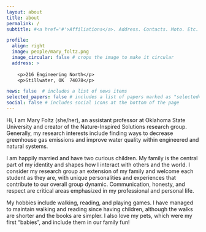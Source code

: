 ```yaml
---
layout: about
title: about
permalink: /
subtitle: #<a href='#'>Affiliations</a>. Address. Contacts. Moto. Etc.

profile:
  align: right
  image: people/mary_foltz.png
  image_circular: false # crops the image to make it circular
  address: >
  
    <p>216 Engineering North</p>
    <p>Stillwater, OK  74078</p>

news: false  # includes a list of news items
selected_papers: false # includes a list of papers marked as "selected={true}"
social: false # includes social icons at the bottom of the page
---
```


Hi, I am Mary Foltz (she/her), an assistant professor at Oklahoma State University and creator of the Nature-Inspired Solutions research group. Generally, my research interests include finding ways to decrease greenhouse gas emissions and improve water quality within engineered and natural systems.

I am happily married and have two curious children. My family is the central part of my identity and shapes how I interact with others and the world. I consider my research group an extension of my family and welcome each student as they are, with unique personalities and experiences that contribute to our overall group dynamic. Communication, honesty, and respect are critical areas emphasized in my professional and personal life.

My hobbies include walking, reading, and playing games. I have managed to maintain walking and reading since having children, although the walks are shorter and the books are simpler. I also love my pets, which were my first “babies”, and include them in our family fun!